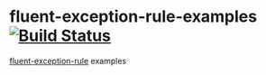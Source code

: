 # fluent-exception-rule-examples [![Build Status](https://travis-ci.org/wjtk/fluent-exception-rule-examples.png?branch=master)](https://travis-ci.org/wjtk/fluent-exception-rule-examples)

[fluent-exception-rule] examples

[fluent-exception-rule]: https://github.com/wjtk/fluent-exception-rule
